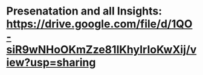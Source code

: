 # Presenatation and all Insights: https://drive.google.com/file/d/1QO-siR9wNHoOKmZze81lKhyIrIoKwXij/view?usp=sharing
